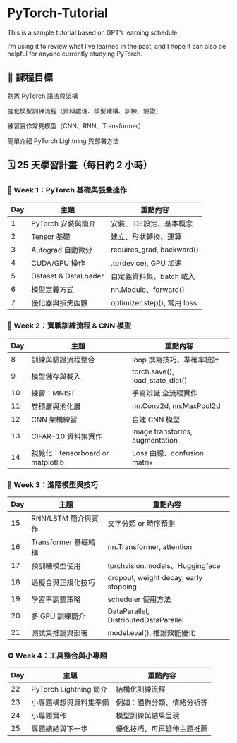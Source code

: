 # PyTorch-Tutorial

This is a sample tutorial based on GPT’s learning schedule.

I’m using it to review what I’ve learned in the past, and I hope it can also be helpful for anyone currently studying PyTorch.

## 🎯 課程目標
熟悉 PyTorch 語法與架構

強化模型訓練流程（資料處理、模型建構、訓練、驗證）

練習實作常見模型（CNN、RNN、Transformer）

簡單介紹 PyTorch Lightning 與部署方法

## 🗓️ 25 天學習計畫（每日約 2 小時）
### 🧱 Week 1：PyTorch 基礎與張量操作
| Day |	主題 | 重點內容 |
| --- | --- | --- |
| 1 |	PyTorch 安裝與簡介 |	安裝、IDE設定、基本概念 |
| 2 |	Tensor 基礎 |	建立、形狀轉換、運算 |
| 3 |	Autograd 自動微分 |	requires_grad, backward() |
| 4 |	CUDA/GPU 操作 |	.to(device), GPU 加速 |
| 5 |	Dataset & DataLoader |	自定義資料集、batch 載入 |
| 6 |	模型定義方式 |	nn.Module、forward() |
| 7 |	優化器與損失函數 |	optimizer.step(), 常用 loss |

### 🧠 Week 2：實戰訓練流程 & CNN 模型
| Day |	主題 | 重點內容 |
| --- | --- | --- |
| 8 | 訓練與驗證流程整合 | loop 撰寫技巧、準確率統計 |
| 9 |	模型儲存與載入 |	torch.save(), load_state_dict() |
| 10 |	練習：MNIST | 手寫辨識	全流程實作 |
| 11 |	卷積層與池化層 |	nn.Conv2d, nn.MaxPool2d |
| 12 |	CNN 架構練習 |	自建 CNN 模型 |
| 13 |	CIFAR-10 資料集實作 |	image transforms, augmentation |
| 14 |	視覺化：tensorboard or matplotlib |	Loss 曲線、confusion matrix |

### 🔁 Week 3：進階模型與技巧
| Day |	主題 | 重點內容 |
| --- | --- | --- |
| 15 |	RNN/LSTM 簡介與實作 |	文字分類 or 時序預測 |
| 16 |	Transformer 基礎結構 |	nn.Transformer, attention |
| 17 |	預訓練模型使用 |	torchvision.models、Huggingface |
| 18 |	過擬合與正規化技巧 |	dropout, weight decay, early stopping |
| 19 |	學習率調整策略 |	scheduler 使用方法 |
| 20 |	多 GPU 訓練簡介 |	DataParallel, DistributedDataParallel |
| 21 |	測試集推論與部署 |	model.eval(), 推論效能優化 |

### ⚙️ Week 4：工具整合與小專題
| Day |	主題 | 重點內容 |
| --- | --- | --- |
| 22 |	PyTorch Lightning 簡介 |	結構化訓練流程 |
| 23 |	小專題構想與資料集準備 |	例如：貓狗分類、情緒分析等 |
| 24 |	小專題實作 |	模型訓練與結果呈現 |
| 25 |	專題總結與下一步 |	優化技巧、可再延伸主題推薦 |

